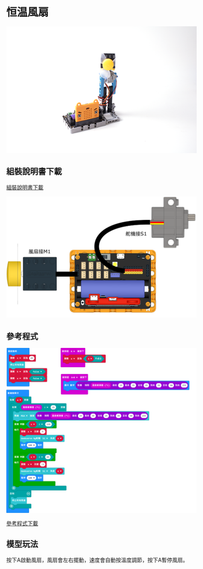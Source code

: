 # 恒温風扇

![](../images/fan.png)

## 組裝說明書下載

[組裝說明書下載](https://drive.google.com/drive/folders/1wg_edUZFrqyUONA0FJ6vFBkGArRsfnf4?usp=sharing)

![](../images/fan_wire.png)

## 參考程式

![](../images/fan_code.png)

[參考程式下載](https://makecode.microbit.org/_LsLWea63oXHe)

## 模型玩法

按下A啟動風扇，風扇會左右擺動，速度會自動按溫度調節，按下A暫停風扇。